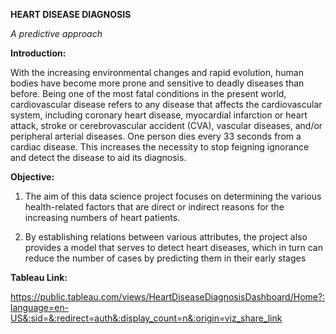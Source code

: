 **HEART DISEASE DIAGNOSIS**

_A predictive approach_

**Introduction:**

With the increasing environmental changes and rapid evolution, human bodies have become more prone and sensitive to deadly diseases than before. 
Being one of the most fatal conditions in the present world, cardiovascular disease refers to any disease that affects the cardiovascular system, including coronary heart disease, myocardial infarction or heart attack, stroke or cerebrovascular accident (CVA), vascular diseases, and/or peripheral arterial diseases. 
One person dies every 33 seconds from a cardiac disease.
This increases the necessity to stop feigning ignorance and detect the disease to aid its diagnosis.

**Objective:**

1. The aim of this data science project focuses on determining the various health-related factors that are direct or indirect reasons for the increasing numbers of heart patients. 

2. By establishing relations between various attributes, the project also provides a model that serves to detect heart diseases, which in turn can reduce the number of cases by predicting them in their early stages

**Tableau Link:**

https://public.tableau.com/views/HeartDiseaseDiagnosisDashboard/Home?:language=en-US&:sid=&:redirect=auth&:display_count=n&:origin=viz_share_link
